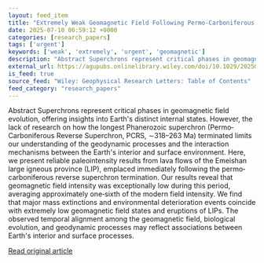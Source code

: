 ```yaml
---
layout: feed_item
title: "Extremely Weak Geomagnetic Field Following Permo‐Carboniferous Reverse Superchron and Its Geological Implications"
date: 2025-07-10 06:59:12 +0000
categories: [research_papers]
tags: ['urgent']
keywords: ['weak', 'extremely', 'urgent', 'geomagnetic']
description: "Abstract Superchrons represent critical phases in geomagnetic field evolution, offering insights into Earth's distinct internal states"
external_url: https://agupubs.onlinelibrary.wiley.com/doi/10.1029/2025GL115474?af=R
is_feed: true
source_feed: "Wiley: Geophysical Research Letters: Table of Contents"
feed_category: "research_papers"
---
```


Abstract Superchrons represent critical phases in geomagnetic field evolution, offering insights into Earth's distinct internal states. However, the lack of research on how the longest Phanerozoic superchron (Permo‐Carboniferous Reverse Superchron, PCRS, ∼318–263 Ma) terminated limits our understanding of the geodynamic processes and the interaction mechanisms between the Earth's interior and surface environment. Here, we present reliable paleointensity results from lava flows of the Emeishan large igneous province (LIP), emplaced immediately following the permo‐carboniferous reverse superchron termination. Our results reveal that geomagnetic field intensity was exceptionally low during this period, averaging approximately one‐sixth of the modern field intensity. We find that major mass extinctions and environmental deterioration events coincide with extremely low geomagnetic field states and eruptions of LIPs. The observed temporal alignment among the geomagnetic field, biological evolution, and geodynamic processes may reflect associations between Earth's interior and surface processes.

[Read original article](https://agupubs.onlinelibrary.wiley.com/doi/10.1029/2025GL115474?af=R)
